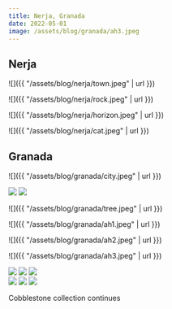 ```yaml
---
title: Nerja, Granada
date: 2022-05-01
image: /assets/blog/granada/ah3.jpeg
---
```


## Nerja

![]({{ "/assets/blog/nerja/town.jpeg" | url }})

![]({{ "/assets/blog/nerja/rock.jpeg" | url }})

![]({{ "/assets/blog/nerja/horizon.jpeg" | url }})

![]({{ "/assets/blog/nerja/cat.jpeg" | url }})

## Granada

![]({{ "/assets/blog/granada/city.jpeg" | url }})

<div class="flex mv4">
<img src="{{ "/assets/blog/granada/street1.jpeg" | url }}" class="bare mh2 flex-auto">
<img src="{{ "/assets/blog/granada/street2.jpeg" | url }}" class="bare mh2 flex-auto">
</div>


![]({{ "/assets/blog/granada/tree.jpeg" | url }})

![]({{ "/assets/blog/granada/ah1.jpeg" | url }})

![]({{ "/assets/blog/granada/ah2.jpeg" | url }})

![]({{ "/assets/blog/granada/ah3.jpeg" | url }})


<div class="flex">
<img src="{{ "/assets/blog/granada/c1.jpeg" | url }}" class="bare novmargin mh1 mv1 flex-auto">
<img src="{{ "/assets/blog/granada/c2.jpeg" | url }}" class="bare novmargin mh1 mv1 flex-auto">
<img src="{{ "/assets/blog/granada/c3.jpeg" | url }}" class="bare novmargin mh1 mv1 flex-auto">
</div>
<div class="flex mb4">
<img src="{{ "/assets/blog/granada/c4.jpeg" | url }}" class="bare novmargin mh1 mv1 flex-auto">
<img src="{{ "/assets/blog/granada/c5.jpeg" | url }}" class="bare novmargin mh1 mv1 flex-auto">
<img src="{{ "/assets/blog/granada/c6.jpeg" | url }}" class="bare novmargin mh1 mv1 flex-auto">
</div>

<p class="figcaption">
Cobblestone collection continues
</p>
